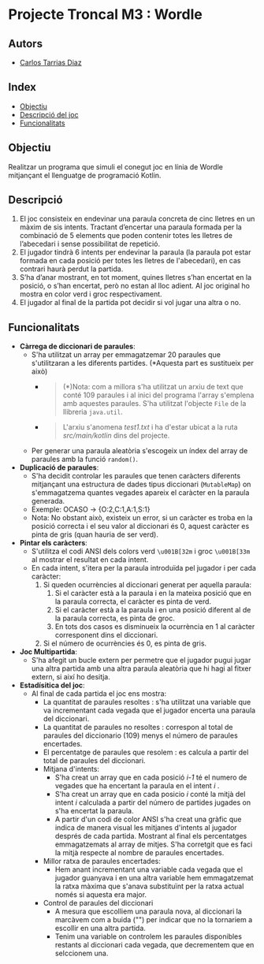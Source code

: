 # Projecte Troncal M3 : Wordle
## Autors
- [Carlos Tarrias Diaz](https://gitlab.com/carlos.tarrias.7e6)

## Index
- [Objectiu](#objectiu) 
- [Descripció del joc](#descripció)
- [Funcionalitats](#funcionalitats)

## Objectiu 
Realitzar un programa que simuli el conegut joc en línia de Wordle mitjançant el llenguatge de programació Kotlin.

## Descripció
1. El joc consisteix en endevinar una paraula concreta de cinc lletres en un màxim de sis intents. Tractant d’encertar una paraula formada per la combinació de 5 elements que poden contenir 
totes les lletres de l’abecedari i sense possibilitat de repetició.  
2. El jugador tindrà 6 intents per endevinar la paraula (la paraula pot estar formada en cada posició per totes les lletres de l'abecedari), en cas contrari haurà perdut la partida.
3. S’ha d’anar mostrant, en tot moment, quines lletres s’han encertat en la posició, o s’han encertat, però no estan al lloc adient.
   Al joc original ho mostra en color verd i groc respectivament.
4. El jugador al final de la partida pot decidir si vol jugar una altra o no.
## Funcionalitats

- **Càrrega de diccionari de paraules**: 
  - S'ha utilitzat un array per emmagatzemar 20 paraules que
  s'utilitzaran a les diferents partides. (*Aquesta part es sustitueix per això)
      - > (*)Nota: com a millora s'ha utilitzat un arxiu de text
      que conté 109 paraules i al inici del programa l'array s'emplena amb aquestes paraules.
        S'ha utilitzat l'objecte `File` de la llibreria `java.util`.
      - > L'arxiu s'anomena _test1.txt_ i ha d'estar ubicat a la ruta _src/main/kotlin_ dins del projecte.
  - Per generar una paraula aleatòria s'escogeix un índex del array de paraules amb la funció `random()`.
- **Duplicació de paraules**: 
  - S'ha decidit controlar les paraules que tenen caràcters diferents
  mitjançant una estructura de dades tipus diccionari (`MutableMap`) on s'emmagatzema quantes vegades apareix el caràcter en la paraula generada.
  - Exemple: OCASO -> {O:2,C:1,A:1,S:1}
  - Nota: No obstant això, existeix un error, si un caràcter es troba en la posició correcta i el seu valor al diccionari és 0, aquest caràcter es pinta de gris
    (quan hauria de ser verd).
- **Pintar els caràcters**: 
  - S'utilitza el codi ANSI dels colors verd  `\u001B[32m`
    i groc `\u001B[33m` al mostrar el resultat en cada intent.  
  - En cada intent, s'itera per la paraula introduïda pel jugador i per cada caràcter:
    1. Si queden ocurrències al diccionari generat per aquella paraula:
       1. Si el caràcter està a la paraula i en la mateixa posició que en la paraula correcta, el caràcter es pinta de verd. 
       2. Si el caràcter està a la paraula i en una posició diferent al de la paraula correcta, es pinta de groc.
       3. En tots dos casos es disminueix la ocurrència en 1 al caràcter corresponent dins el diccionari.  
    2. Si el número de ocurrències és 0, es pinta de gris. 
- **Joc Multipartida**:
  - S'ha afegit un bucle extern per permetre que el jugador pugui jugar una altra partida amb una altra paraula
  aleatòria que hi hagi al fitxer extern, si així ho desitja.
- **Estadísitica del joc**:
  - Al final de cada partida el joc ens mostra:
    - La quantitat de paraules resoltes : s'ha utilitzat una variable que va incrementant cada vegada que el jugador 
    encerta una paraula del diccionari.
    - La quantitat de paraules no resoltes : correspon al total de paraules del diccionario (109) menys el número de paraules
    encertades.
    - El percentatge de paraules que resolem : es calcula a partir del total de paraules del diccionari.
    - Mitjana d'intents:
      - S'ha creat un array que en cada posició _i-1_ té el numero de vegades que ha encertant la paraula
      en el intent _i_ .
      - S'ha creat un array que en cada posicio _i_ conté la mitjà del intent _i_ calculada a partir del número de partides
      jugades on s'ha encertat la paraula.
      - A partir d'un codi de color ANSI s'ha creat una gràfic que indica de manera visual les
      mitjanes d'intents al jugador després de cada partida. Mostrant al final els percentatges emmagatzemats
      al array de mitjes. S'ha corretgit que es faci la mitjà respecte al nombre de paraules encertades.
    - Millor ratxa de paraules encertades:
      - Hem anant incrementant una variable cada vegada que el jugador guanyava i en una altra variable 
      hem emmagatzemat la ratxa màxima que s'anava substituïnt per la ratxa actual només si aquesta 
      era major.
    - Control de paraules del diccionari
      - A mesura que escolliem una paraula nova, al diccionari la marcàvem com a buida ("") per indicar
      que no la tornariem a escollir en una altra partida.
      - Tenim una variable on controlem les paraules disponibles restants al diccionari cada vegada, 
      que decrementem que en selccionem una.